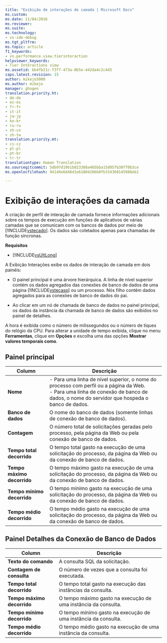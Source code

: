 ```yaml
---
title: "Exibição de interações de camada | Microsoft Docs"
ms.custom: 
ms.date: 11/04/2016
ms.reviewer: 
ms.suite: 
ms.technology:
- vs-ide-debug
ms.tgt_pltfrm: 
ms.topic: article
f1_keywords:
- vs.performance.view.tierinteraction
helpviewer_keywords:
- Tier Interactions view
ms.assetid: bb4fb21c-f3f7-473a-8b5e-442da4c2c445
caps.latest.revision: 15
author: mikejo5000
ms.author: mikejo
manager: ghogen
translation.priority.ht:
- de-de
- es-es
- fr-fr
- it-it
- ja-jp
- ko-kr
- ru-ru
- zh-cn
- zh-tw
translation.priority.mt:
- cs-cz
- pl-pl
- pt-br
- tr-tr
translationtype: Human Translation
ms.sourcegitcommit: 5db97d19b1b823388a465bba15d057b30ff0b3ce
ms.openlocfilehash: 941d4e6d48d1e61804266b0fb334368145986eb1

---
```

# <a name="tier-interactions-view"></a>Exibição de interações da camada
A criação de perfil de interação de camada fornece informações adicionais sobre os tempos de execução em funções de aplicativos de várias camadas que se comunicam com os bancos de dados por meio de [!INCLUDE[vstecado](../data-tools/includes/vstecado_md.md)]. Os dados são coletados apenas para chamadas de função síncronas.  
  
 **Requisitos**  
  
-   [!INCLUDE[vsUltLong](../code-quality/includes/vsultlong_md.md)]  
  
 A Exibição Interações exibe os dados de interação de camada em dois painéis:  
  
-   O painel principal é uma árvore hierárquica. A linha de nível superior contém os dados agregados das conexões de banco de dados de uma página [!INCLUDE[vstecasp](../code-quality/includes/vstecasp_md.md)] ou um processo. Nós filho contêm dados agregados para as conexões de banco de dados do pai.  
  
-   Ao clicar em um nó de chamada de banco de dados no painel principal, os dados da instância da chamada de banco de dados são exibidos no painel de detalhes.  
  
 A hora é exibida como o número de milissegundos ou o número de tiques do relógio da CPU. Para alterar a unidade de tempo exibida, clique no menu **Ferramentas**, clique em **Opções** e escolha uma das opções **Mostrar valores temporais como**.  
  
## <a name="master-pane"></a>Painel principal  
  
|Column|Descrição|  
|------------|-----------------|  
|**Nome**|-   Para uma linha de nível superior, o nome do processo com perfil ou a página da Web.<br />-   Para uma linha de conexão de banco de dados, o nome do servidor que hospeda o banco de dados.|  
|**Banco de dados**|O nome do banco de dados (somente linhas de conexão de banco de dados).|  
|**Contagem**|O número total de solicitações geradas pelo processo, pela página da Web ou pela conexão de banco de dados.|  
|**Tempo total decorrido**|O tempo total gasto na execução de uma solicitação do processo, da página da Web ou da conexão de banco de dados.|  
|**Tempo máximo decorrido**|O tempo máximo gasto na execução de uma solicitação do processo, da página da Web ou da conexão de banco de dados.|  
|**Tempo mínimo decorrido**|O tempo mínimo gasto na execução de uma solicitação do processo, da página da Web ou da conexão de banco de dados.|  
|**Tempo médio decorrido**|O tempo médio gasto na execução de uma solicitação do processo, da página da Web ou da conexão de banco de dados.|  
  
## <a name="database-connection-details-pane"></a>Painel Detalhes da Conexão de Banco de Dados  
  
|Column|Descrição|  
|------------|-----------------|  
|**Texto do comando**|A consulta SQL da solicitação.|  
|**Contagem de consulta**|O número de vezes que a consulta foi executada.|  
|**Tempo total decorrido**|O tempo total gasto na execução das instâncias da consulta.|  
|**Tempo máximo decorrido**|O tempo máximo gasto na execução de uma instância da consulta.|  
|**Tempo mínimo decorrido**|O tempo mínimo gasto na execução de uma instância da consulta.|  
|**Tempo médio decorrido**|O tempo médio gasto na execução de uma instância da consulta.|


<!--HONumber=Feb17_HO4-->


